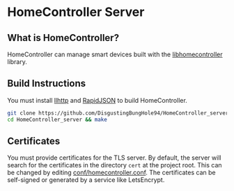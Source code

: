 # HomeController Server

## What is HomeController?

HomeController can manage smart devices built with the [libhomecontroller](https://github.com/DisgustingBungHole94/libhomecontroller) library.

## Build Instructions

You must install [llhttp](https://github.com/nodejs/llhttp) and [RapidJSON](https://github.com/Tencent/rapidjson) to build HomeController.

```sh
git clone https://github.com/DisgustingBungHole94/HomeController_server.git --recursive
cd HomeController_server && make
```

## Certificates

You must provide certificates for the TLS server. By default, the
server will search for the certificates in the directory `cert`
at the project root. This can be changed by editing [conf/homecontroller.conf](https://github.com/DisgustingBungHole94/HomeController_server/blob/master/conf/homecontroller.conf).
The certificates can be self-signed or generated by a service
like LetsEncrypt.